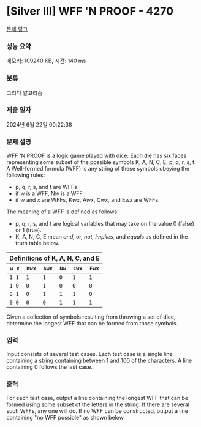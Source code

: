 # [Silver III] WFF 'N PROOF - 4270 

[문제 링크](https://www.acmicpc.net/problem/4270) 

### 성능 요약

메모리: 109240 KB, 시간: 140 ms

### 분류

그리디 알고리즘

### 제출 일자

2024년 6월 22일 00:22:38

### 문제 설명

<p>WFF 'N PROOF is a logic game played with dice. Each die has six faces representing some subset of the possible symbols K, A, N, C, E, p, q, r, s, t. A Well-formed formula (WFF) is any string of these symbols obeying the following rules:</p>

<ul>
	<li>p, q, r, s, and t are WFFs</li>
	<li>if <i>w</i> is a WFF, N<i>w</i> is a WFF</li>
	<li>if <i>w</i> and <i>x</i> are WFFs, K<i>wx</i>, A<i>wx</i>, C<i>wx</i>, and E<i>wx</i> are WFFs.</li>
</ul>

<p>The meaning of a WFF is defined as follows:</p>

<ul>
	<li>p, q, r, s, and t are logical variables that may take on the value 0 (false) or 1 (true).</li>
	<li>K, A, N, C, E mean <i>and, or, not, implies,</i> and <i>equals</i> as defined in the truth table below.</li>
</ul>

<table class="table table-bordered td-center th-center">
	<thead>
		<tr>
			<th colspan="6">Definitions of K, A, N, C, and E</th>
		</tr>
		<tr>
			<th><code>w x</code></th>
			<th><code>Kwx</code></th>
			<th><code>Awx</code></th>
			<th><code>Nw</code></th>
			<th><code>Cwx</code></th>
			<th><code>Ewx</code></th>
		</tr>
	</thead>
	<tbody>
		<tr>
			<td><code>1 1</code></td>
			<td><code>1</code></td>
			<td><code>1</code></td>
			<td><code>0</code></td>
			<td><code>1</code></td>
			<td><code>1</code></td>
		</tr>
		<tr>
			<td><code>1 0</code></td>
			<td><code>0</code></td>
			<td><code>1</code></td>
			<td><code>0</code></td>
			<td><code>0</code></td>
			<td><code>0</code></td>
		</tr>
		<tr>
			<td><code>0 1</code></td>
			<td><code>0</code></td>
			<td><code>1</code></td>
			<td><code>1</code></td>
			<td><code>1</code></td>
			<td><code>0</code></td>
		</tr>
		<tr>
			<td><code>0 0</code></td>
			<td><code>0</code></td>
			<td><code>0</code></td>
			<td><code>1</code></td>
			<td><code>1</code></td>
			<td><code>1</code></td>
		</tr>
	</tbody>
</table>

<p>Given a collection of symbols resulting from throwing a set of dice, determine the longest WFF that can be formed from those symbols.</p>

### 입력 

 <p>Input consists of several test cases. Each test case is a single line containing a string containing between 1 and 100 of the characters. A line containing 0 follows the last case.</p>

### 출력 

 <p>For each test case, output a line containing the longest WFF that can be formed using some subset of the letters in the string. If there are several such WFFs, any one will do. If no WFF can be constructed, output a line containing "no WFF possible" as shown below.</p>

